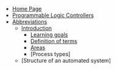 * [Home Page](README.md)
* [Programmable Logic Controllers](books/programmable_logic_controllers/README.md)
* [Abbreviations](books/programmable_logic_controllers/abbreviations.md)
	* [Introduction](books/programmable_logic_controllers/chapter1/intro.md)
		* [Learning goals](books/programmable_logic_controllers/chapter1/learning_goals.md)
		* [Definition of terms](books/programmable_logic_controllers/chapter1/definition_of_terms.md)
		* [Areas](books/programmable_logic_controllers/chapter1/areas.md)
		* [Process types]
	* [Structure of an automated system]